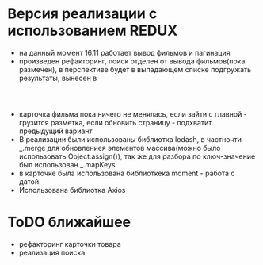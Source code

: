 # Версия реализации с использованием REDUX
<ul>
<li>на данный момент 16.11 работает вывод фильмов и пагинация</li>
<li>произведен рефакторинг, поиск отделен от вывода фильмов(пока размечен), в перспективе будет в выпадающем списке подгружать результаты, вынесен в <header> </li>
<li>карточка фильма пока ничего не менялась, если зайти с главной - грузится разметка, если обновить страницу - подхватит предыдущий вариант</li>
<li>В реализации были использованы библиотка lodash, в частночти _.merge для обновлениея элементов массива(можно было использовать Object.assign()), так же для разбора по ключ-значение был использован _.mapKeys</li>
<li>в карточке была использована библиоткека moment - работа с датой. </li>
<li>Использована библиотка Axios</li>
</ul>


# ToDO ближайшее
<ul>
<li>рефакторинг карточки товара</li>
<li>реализация поиска</li>
</ul>



 
